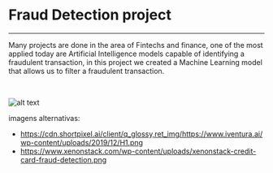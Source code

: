 # Fraud Detection project 
<hr>

Many projects are done in the area of Fintechs and finance, one of the most applied today are Artificial Intelligence models capable of identifying a fraudulent transaction, in this project we created a Machine Learning model that allows us to filter a fraudulent transaction.

<br>

![alt text](https://cdn.shortpixel.ai/client/q_glossy,ret_img/https://www.iventura.ai/wp-content/uploads/2019/12/H1.png)


imagens alternativas: 
<br>
*  https://cdn.shortpixel.ai/client/q_glossy,ret_img/https://www.iventura.ai/wp-content/uploads/2019/12/H1.png
* https://www.xenonstack.com/wp-content/uploads/xenonstack-credit-card-fraud-detection.png

